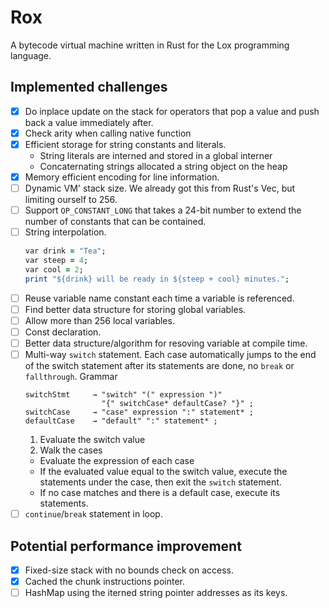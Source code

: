 # Rox

A bytecode virtual machine written in Rust for the Lox programming language.

## Implemented challenges

+ [x] Do inplace update on the stack for operators that pop a value and push back a value immediately after.
+ [x] Check arity when calling native function
+ [x] Efficient storage for string constants and literals.
  + String literals are interned and stored in a global interner
  + Concaternating strings allocated a string object on the heap
+ [x] Memory efficient encoding for line information.
+ [ ] Dynamic VM' stack size. We already got this from Rust's Vec, but limiting ourself to 256.
+ [ ] Support `OP_CONSTANT_LONG` that takes a 24-bit number to extend the number of constants that can be contained.
+ [ ] String interpolation.
  ```ruby
  var drink = "Tea";
  var steep = 4;
  var cool = 2;
  print "${drink} will be ready in ${steep + cool} minutes.";
  ```
+ [ ] Reuse variable name constant each time a variable is referenced.
+ [ ] Find better data structure for storing global variables.
+ [ ] Allow more than 256 local variables.
+ [ ] Const declaration.
+ [ ] Better data structure/algorithm for resoving variable at compile time.
+ [ ] Multi-way `switch` statement. Each case automatically jumps to the end of the switch statement after its statements are done, no `break` or `fallthrough`. Grammar
  ```
  switchStmt     → "switch" "(" expression ")"
                   "{" switchCase* defaultCase? "}" ;
  switchCase     → "case" expression ":" statement* ;
  defaultCase    → "default" ":" statement* ;
  ```
  1. Evaluate the switch value
  2. Walk the cases
    + Evaluate the expression of each case
    + If the evaluated value equal to the switch value, execute the statements under the case, then exit the `switch` statement.
    + If no case matches and there is a default case, execute its statements.
+ [ ] `continue`/`break` statement in loop.

## Potential performance improvement

+ [x] Fixed-size stack with no bounds check on access.
+ [x] Cached the chunk instructions pointer.
+ [ ] HashMap using the iterned string pointer addresses as its keys.
